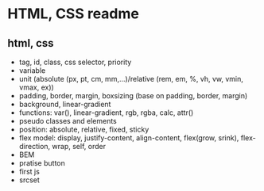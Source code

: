 # HTML, CSS readme

## html, css

- tag, id, class, css selector, priority
- variable
- unit (absolute (px, pt, cm, mm,...)/relative (rem, em, %, vh, vw, vmin, vmax, ex))
- padding, border, margin, boxsizing (base on padding, border, margin)
- background, linear-gradient
- functions: var(), linear-gradient, rgb, rgba, calc, attr()
- pseudo classes and elements
- position: absolute, relative, fixed, sticky
- flex model: display, justify-content, align-content, flex(grow, srink), flex-direction, wrap, self, order
- BEM
- pratise button
- first js
- srcset